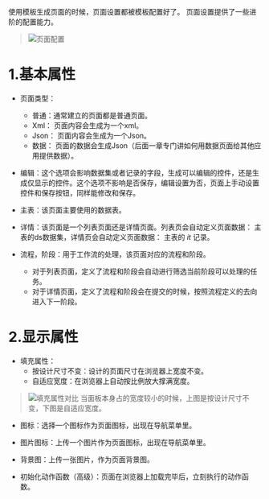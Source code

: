 使用模板生成页面的时候，页面设置都被模板配置好了。
页面设置提供了一些进阶的配置能力。


>![页面配置](https://upload-images.jianshu.io/upload_images/12920178-bef6311ab631abbf.png?imageMogr2/auto-orient/strip%7CimageView2/2/w/1240)

1.基本属性
=============

*  页面类型：
    *  普通：通常建立的页面都是普通页面。
    *  Xml： 页面内容会生成为一个xml。
    *  Json： 页面内容会生成为一个Json。
    *  数据：  页面的数据会生成Json（后面一章专门讲如何用数据页面给其他应用提供数据）。

*  编辑：这个选项会影响数据集或者记录的字段，生成可以编辑的控件，还是生成仅显示的控件。这个选项不影响是否保存，编辑设置为否，页面上手动设置控件和保存按钮，同样能修改和保存。

*  主表：该页面主要使用的数据表。

*  详情：该页面是一个列表页面还是详情页面。列表页会自动定义页面数据： 主表的ds数据集，详情页会自动定义页面数据： 主表的 *it* 记录。

*  流程，阶段：用于工作流的处理，该页面对应的流程和阶段。
    *  对于列表页面，定义了流程和阶段会自动进行筛选当前阶段可以处理的任务。
    *  对于详情页面，定义了流程和阶段会在提交的时候，按照流程定义的去向进入下一阶段。

2.显示属性
=============

*  填充属性：
    *  按设计尺寸不变：设计的页面尺寸在浏览器上宽度不变。
    *  自适应宽度：在浏览器上自动按比例放大撑满宽度。

>![填充属性对比](https://upload-images.jianshu.io/upload_images/12920178-e6cf8c5fbd0b825d.png?imageMogr2/auto-orient/strip%7CimageView2/2/w/1240)
>当面板本身占的宽度较小的时候，上图是按设计尺寸不变，下图是自适应宽度。

*  图标：选择一个图标作为页面图标，出现在导航菜单里。

*  图片图标：上传一个图片作为页面图标，出现在导航菜单里。

*  背景图：上传一张图片，作为页面背景图。

*  初始化动作函数（高级）：页面在浏览器上加载完毕后，立刻执行的动作函数。

